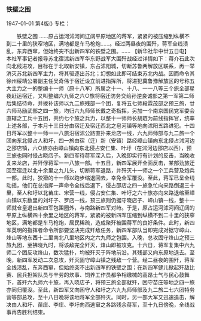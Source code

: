 ### 铁壁之围

1947-01-01
第4版()
专栏：

　　铁壁之围
    ……原占运河沭河间辽阔平原地区的蒋军，紧紧的被压缩到纵横不到二十里的狭窄地区，满地都是车马枪炮……。经过两昼夜的围歼，蒋军全线溃乱，东奔西窜，但始终突不出新四军的铁壁之围。……
    【新华社华中廿五日电】本社军事记者报导苏北宿沭新四军华东野战军大围歼战经过详情如下：蒋介石此次向北线进攻，目标在于北取新安镇，东占沭阳城，切断苏鲁两解放区联系，再一举消灭苏北新四军主力，将其驱逐出苏北；幻想如此即可结束苏北内战。因而命令其徐州绥靖公署副主任吴奇伟于宿迁设立前进指挥所，将进犯冀鲁豫解放区的号称五大主力之一的整编十一师（原十八军）所属之十一、十八、一一八等三个旅全部星夜赶运宿迁，又叫整编六九师之六○旅将宿迁防务交给孙逆良诚部之第一军第二师后集结待命，并拨补该师以九二旅残部一个团，复将五七师段霖茂部之预三旅，廿六师马励武部之四一旅，均归六九师师长戴之奇指挥，另加一个南京国民党军委会直辖之工兵十五团，共约七个旅之兵力，以整十一师师长胡琏为前线指挥官，统率上述各部，于本月十三日分由宿迁及宿迁西北之皂河镇等地向沭阳五路进犯。十四日蒋军以整十一师一一八旅沿宿沭公路直扑来龙店一线，六九师师部与九二旅一个团向东北侵占人和圩，四一旅由宿（迁）新（安镇）路经嶂山镇向东北侵占沭河边之邵店镇，六○旅亦由嶂山镇向东北侵占安仁集、叶圩（在沭河边邵店以西），预三旅也同时侵占晓店子。新四军待蒋军深入后，入晚即实行有计划的反击，当晚收复来龙店，并歼俘蒋军一一八旅一部。十五日，新四军展开全面反击，某部劲旅迂回至宿迁以北十余里之九儿头，切断蒋军退路，并歼灭十一师之一个工兵营及炮兵一部。此时，狡猾的十一师以跑步缩退回去，幸免全军覆没。至此，蒋军已呈全线动摇，他们在总指挥一声命令全线后退下，侵占邵店之四一旅急忙向来路倒退三十里，至人和圩以北苗庄、宋营一线，侵占安仁集、叶圩之六十旅亦向来路退缩至嶂山镇以东数里的刘圩子、罗店一线，预三旅则仍据守晓店子、嶂山镇一线，整十一师就仓皇退出新四军包围圈外，与南路新四军对峙。于是，原占运河沭河间辽阔的平原上纵横四十余里之地区的蒋军，紧紧的被新四军压缩到纵横不到二十里的狭窄地区，满地都是车马枪炮，居民稀疏，造成聚歼被围蒋军的良好条件。此时，新四军英明的指挥者命令所部要坚决完成歼敌任务，新四军部队当即完成对据守嶂山、烽山等地东西十二里南北八里地区内之六九师之包围。入晚，总攻固守烽山之预三旅九团，至拂晓九时，将该敌完全歼灭，烽山即被攻克。十六日，蒋军复集中六九师二个团反攻烽山，数次猛扑，均被歼灭于阵地前沿。其残部又向东原地退去。至晚，新四军发动二次总攻，歼灭固守嶂山镇之残敌一个营。经二昼夜的围歼，蒋军全线溃乱，东奔西窜，但始终突不出新四军的铁壁之围；在新四军健儿掀起歼敌比赛、民兵担架队员与辛劳的炊事、饲养工作员都争相缴械的高昂士气与民心鼓舞下，首歼六九师六十旅，再入晓店子，将预三旅全部就歼，困守苗庄等地之四一旅亦同归覆没。至此，新四军又向困守人和圩之六九九师师部及九二旅二七六团特务营等部总攻，至十八日晚将该地蒋军全部歼灭。同时，另一部大军又迅速追击，解决由人和圩、苗庄、李庄、李圩向西逃窜之各路残余蒋军，至十九日傍晚，全线战事再告胜利结束。
